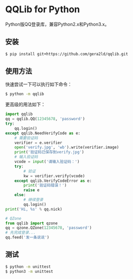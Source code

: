 QQLib for Python
===

Python版QQ登录库，兼容Python2.x和Python3.x。

安装
---
``` sh
$ pip install git+https://github.com/gera2ld/qqlib.git
```

使用方法
---
快速尝试一下可以执行如下命令：
``` sh
$ python -m qqlib
```

更高级的用法如下：
``` python
import qqlib
qq = qqlib.QQ(12345678, 'password')
try:
    qq.login()
except qqlib.NeedVerifyCode as e:
    # 需要验证码
    verifier = e.verifier
    open('verify.jpg', 'wb').write(verifier.image)
    print('验证码已保存到verify.jpg')
    # 输入验证码
    vcode = input('请输入验证码：')
    try:
        # 验证
        kw = verifier.verify(vcode)
    except qqlib.VerifyCodeError as e:
        print('验证码错误！')
        raise e
    else:
        # 继续登录
        qq.login()
print('Hi, %s' % qq.nick)

# QZone
from qqlib import qzone
qq = qzone.QZone(12345678, 'password')
# 先完成登录...
qq.feed('发一条说说')
```

测试
---
``` sh
$ python -m unittest
$ python3 -m unittest
```
